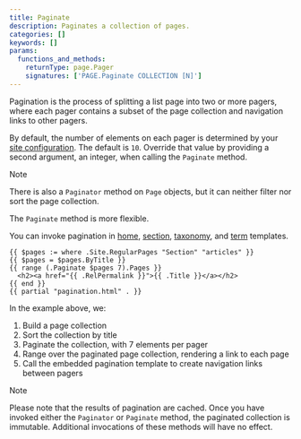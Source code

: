 ```yaml
---
title: Paginate
description: Paginates a collection of pages.
categories: []
keywords: []
params:
  functions_and_methods:
    returnType: page.Pager
    signatures: ['PAGE.Paginate COLLECTION [N]']
---
```


Pagination is the process of splitting a list page into two or more pagers, where each pager contains a subset of the page collection and navigation links to other pagers.

By default, the number of elements on each pager is determined by your [site configuration]. The default is `10`. Override that value by providing a second argument, an integer, when calling the `Paginate` method.

> [!note]
> There is also a `Paginator` method on `Page` objects, but it can neither filter nor sort the page collection.
>
> The `Paginate` method is more flexible.

You can invoke pagination in [home], [section], [taxonomy], and [term] templates.

```go-html-template {file="layouts/section.html"}
{{ $pages := where .Site.RegularPages "Section" "articles" }}
{{ $pages = $pages.ByTitle }}
{{ range (.Paginate $pages 7).Pages }}
  <h2><a href="{{ .RelPermalink }}">{{ .Title }}</a></h2>
{{ end }}
{{ partial "pagination.html" . }}
```

In the example above, we:

1. Build a page collection
1. Sort the collection by title
1. Paginate the collection, with 7 elements per pager
1. Range over the paginated page collection, rendering a link to each page
1. Call the embedded pagination template to create navigation links between pagers

> [!note]
> Please note that the results of pagination are cached. Once you have invoked either the `Paginator` or `Paginate` method, the paginated collection is immutable. Additional invocations of these methods will have no effect.

[home]: /templates/types/#home
[section]: /templates/types/#section
[site configuration]: /configuration/pagination/
[taxonomy]: /templates/types/#taxonomy
[term]: /templates/types/#term

